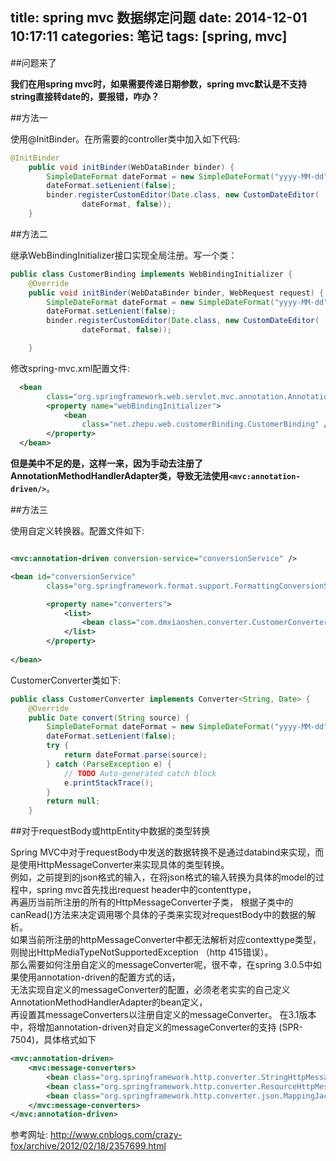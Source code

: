 title: spring mvc 数据绑定问题
date: 2014-12-01 10:17:11
categories: 笔记
tags: [spring, mvc]
---

##问题来了  

**我们在用spring mvc时，如果需要传递日期参数，spring mvc默认是不支持string直接转date的，要报错，咋办？**

##方法一

<!--more-->
使用@InitBinder。在所需要的controller类中加入如下代码:  

```java
@InitBinder
    public void initBinder(WebDataBinder binder) {
        SimpleDateFormat dateFormat = new SimpleDateFormat("yyyy-MM-dd");
        dateFormat.setLenient(false);
        binder.registerCustomEditor(Date.class, new CustomDateEditor(
                dateFormat, false));
    }
```  

##方法二  

继承WebBindingInitializer接口实现全局注册。写一个类：  

```java
public class CustomerBinding implements WebBindingInitializer {
    @Override
    public void initBinder(WebDataBinder binder, WebRequest request) {
        SimpleDateFormat dateFormat = new SimpleDateFormat("yyyy-MM-dd");
        dateFormat.setLenient(false);
        binder.registerCustomEditor(Date.class, new CustomDateEditor(
                dateFormat, false));

    }
```  

修改spring-mvc.xml配置文件:  

```xml
  <bean
        class="org.springframework.web.servlet.mvc.annotation.AnnotationMethodHandlerAdapter">
        <property name="webBindingInitializer">
            <bean
                class="net.zhepu.web.customerBinding.CustomerBinding" />
        </property>
  </bean>
```  

**但是美中不足的是，这样一来，因为手动去注册了AnnotationMethodHandlerAdapter类，导致无法使用`<mvc:annotation-driven/>`**。

##方法三  

使用自定义转换器。配置文件如下:  

```xml

<mvc:annotation-driven conversion-service="conversionService" />

<bean id="conversionService"
        class="org.springframework.format.support.FormattingConversionServiceFactoryBean">

        <property name="converters">
            <list>
                <bean class="com.dmxiaoshen.converter.CustomerConverter" />
            </list>
        </property>
        
</bean>
```

CustomerConverter类如下:

```java
public class CustomerConverter implements Converter<String, Date> {
    @Override
    public Date convert(String source) {
        SimpleDateFormat dateFormat = new SimpleDateFormat("yyyy-MM-dd");
        dateFormat.setLenient(false);
        try {
            return dateFormat.parse(source);
        } catch (ParseException e) {
            // TODO Auto-generated catch block
            e.printStackTrace();
        }        
        return null;
    }
```

##对于requestBody或httpEntity中数据的类型转换  

Spring MVC中对于requestBody中发送的数据转换不是通过databind来实现，而是使用HttpMessageConverter来实现具体的类型转换。  
例如，之前提到的json格式的输入，在将json格式的输入转换为具体的model的过程中，spring mvc首先找出request header中的contenttype，  
再遍历当前所注册的所有的HttpMessageConverter子类， 根据子类中的canRead()方法来决定调用哪个具体的子类来实现对requestBody中的数据的解析。  
如果当前所注册的httpMessageConverter中都无法解析对应contexttype类型，则抛出HttpMediaTypeNotSupportedException （http 415错误）。   
那么需要如何注册自定义的messageConverter呢，很不幸，在spring 3.0.5中如果使用annotation-driven的配置方式的话，  
无法实现自定义的messageConverter的配置，必须老老实实的自己定义AnnotationMethodHandlerAdapter的bean定义，  
再设置其messageConverters以注册自定义的messageConverter。 在3.1版本中，将增加annotation-driven对自定义的messageConverter的支持 (SPR-7504)，具体格式如下

```xml
<mvc:annotation-driven>
    <mvc:message-converters>
        <bean class="org.springframework.http.converter.StringHttpMessageConverter"/>
        <bean class="org.springframework.http.converter.ResourceHttpMessageConverter"/>
        <bean class="org.springframework.http.converter.json.MappingJacksonHttpMessageConverter"/>
    </mvc:message-converters>
</mvc:annotation-driven>
```


参考网址: <http://www.cnblogs.com/crazy-fox/archive/2012/02/18/2357699.html>

